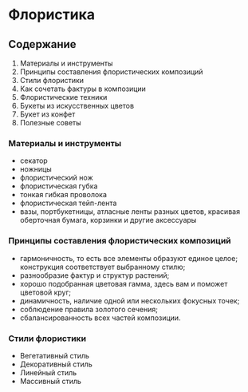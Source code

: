 # **Флористика**

## **Содержание**
1. Материалы и инструменты 
2. Принципы составления флористических композиций
3. Стили флористики
4. Как сочетать фактуры в композиции
5. Флористические техники
6. Букеты из искусственных цветов
7. Букет из конфет
8. Полезные советы

### **Материалы и инструменты**

* секатор
* ножницы
* флористический нож
* флористическая губка
* тонкая гибкая проволока
* флористическая тейп-лента
* вазы, портбукетницы, атласные ленты разных цветов, красивая оберточная бумага, корзинки и другие аксессуары

### **Принципы составления флористических композиций**

* гармоничность, то есть все элементы образуют единое целое; конструкция соответствует выбранному стилю; 
* разнообразие фактур и структур растений;
 * хорошо подобранная цветовая гамма, здесь вам и поможет цветовой круг; 
 * динамичность, наличие одной или нескольких фокусных точек; 
 * соблюдение правила золотого сечения; 
 * сбалансированность всех частей композиции.

### **Стили флористики**
* Вегетативный стиль
* Декоративный стиль
* Линейный стиль
* Массивный стиль

